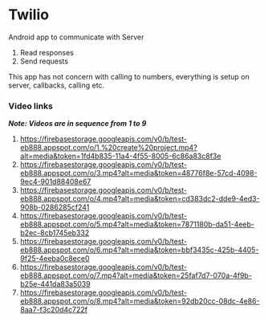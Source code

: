 # Twilio

Android app to communicate with Server
1. Read responses
2. Send requests

This app has not concern with calling to numbers, everything is setup on server, callbacks, calling etc.

### Video links
_**Note: Videos are in sequence from 1 to 9**_
1. https://firebasestorage.googleapis.com/v0/b/test-eb888.appspot.com/o/1.%20create%20project.mp4?alt=media&token=1fd4b835-11a4-4f55-8005-6c86a83c8f3e
3. https://firebasestorage.googleapis.com/v0/b/test-eb888.appspot.com/o/3.mp4?alt=media&token=48776f8e-57cd-4098-9ec4-901d88408e67
4. https://firebasestorage.googleapis.com/v0/b/test-eb888.appspot.com/o/4.mp4?alt=media&token=cd383dc2-dde9-4ed3-908b-0286285cf241
5. https://firebasestorage.googleapis.com/v0/b/test-eb888.appspot.com/o/5.mp4?alt=media&token=7871180b-da51-4eeb-b2ec-8cb1745eb332
6. https://firebasestorage.googleapis.com/v0/b/test-eb888.appspot.com/o/6.mp4?alt=media&token=bbf3435c-425b-4405-9f25-4eeba0c8ece0
7. https://firebasestorage.googleapis.com/v0/b/test-eb888.appspot.com/o/7.mp4?alt=media&token=25faf7d7-070a-4f9b-b25e-441da83a5039
8. https://firebasestorage.googleapis.com/v0/b/test-eb888.appspot.com/o/8.mp4?alt=media&token=92db20cc-08dc-4e86-8aa7-f3c20d4c722f
